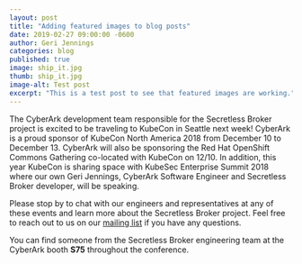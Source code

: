 ```yaml
---
layout: post
title: "Adding featured images to blog posts"
date: 2019-02-27 09:00:00 -0600
author: Geri Jennings
categories: blog
published: true
image: ship_it.jpg
thumb: ship_it.jpg
image-alt: Test post
excerpt: "This is a test post to see that featured images are working."
---
```


The CyberArk development team responsible for the Secretless Broker project is excited
to be traveling to KubeCon in Seattle next week! CyberArk is a proud sponsor of KubeCon
North America 2018 from December 10 to December 13. CyberArk will also be
sponsoring the Red Hat OpenShift Commons Gathering co-located with KubeCon on 12/10. 
In addition, this year KubeCon is sharing space with KubeSec Enterprise Summit 2018 where
our own Geri Jennings, CyberArk Software Engineer and Secretless Broker developer,
will be speaking.

Please stop by to chat with our engineers and representatives
at any of these events and learn more about the Secretless Broker project. Feel free to reach
out to us on our [mailing list](https://groups.google.com/forum/#!forum/secretless)
if you have any questions.

You can find someone from the Secretless Broker engineering team at the CyberArk
booth <strong>S75</strong> throughout the conference.
